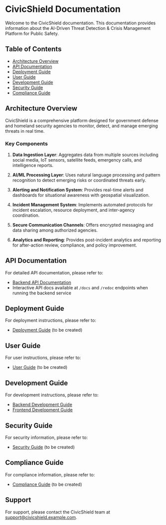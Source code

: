 # CivicShield Documentation

Welcome to the CivicShield documentation. This documentation provides information about the AI-Driven Threat Detection & Crisis Management Platform for Public Safety.

## Table of Contents

- [Architecture Overview](#architecture-overview)
- [API Documentation](#api-documentation)
- [Deployment Guide](#deployment-guide)
- [User Guide](#user-guide)
- [Development Guide](#development-guide)
- [Security Guide](#security-guide)
- [Compliance Guide](#compliance-guide)

## Architecture Overview

CivicShield is a comprehensive platform designed for government defense and homeland security agencies to monitor, detect, and manage emerging threats in real time.

### Key Components

1. **Data Ingestion Layer**: Aggregates data from multiple sources including social media, IoT sensors, satellite feeds, emergency calls, and intelligence reports.

2. **AI/ML Processing Layer**: Uses natural language processing and pattern recognition to detect emerging risks or coordinated threats early.

3. **Alerting and Notification System**: Provides real-time alerts and dashboards for situational awareness with geospatial visualization.

4. **Incident Management System**: Implements automated protocols for incident escalation, resource deployment, and inter-agency coordination.

5. **Secure Communication Channels**: Offers encrypted messaging and data sharing among authorized agencies.

6. **Analytics and Reporting**: Provides post-incident analytics and reporting for after-action review, compliance, and policy improvement.

## API Documentation

For detailed API documentation, please refer to:
- [Backend API Documentation](../backend/README.md)
- Interactive API docs available at `/docs` and `/redoc` endpoints when running the backend service

## Deployment Guide

For deployment instructions, please refer to:
- [Deployment Guide](deployment.md) (to be created)

## User Guide

For user instructions, please refer to:
- [User Guide](user-guide.md) (to be created)

## Development Guide

For development instructions, please refer to:
- [Backend Development Guide](../backend/README.md)
- [Frontend Development Guide](../frontend/README.md)

## Security Guide

For security information, please refer to:
- [Security Guide](security.md) (to be created)

## Compliance Guide

For compliance information, please refer to:
- [Compliance Guide](compliance.md) (to be created)

## Support

For support, please contact the CivicShield team at support@civicshield.example.com.
